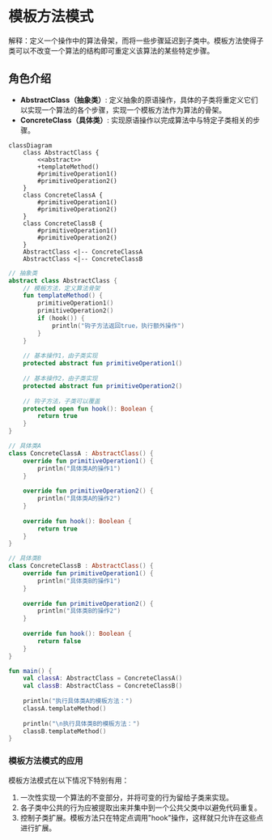 # 模板方法模式

解释：定义一个操作中的算法骨架，而将一些步骤延迟到子类中。模板方法使得子类可以不改变一个算法的结构即可重定义该算法的某些特定步骤。

## 角色介绍
- **AbstractClass（抽象类）**: 定义抽象的原语操作，具体的子类将重定义它们以实现一个算法的各个步骤，实现一个模板方法作为算法的骨架。
- **ConcreteClass（具体类）**: 实现原语操作以完成算法中与特定子类相关的步骤。

```mermaid
classDiagram
    class AbstractClass {
        <<abstract>>
        +templateMethod()
        #primitiveOperation1()
        #primitiveOperation2()
    }
    class ConcreteClassA {
        #primitiveOperation1()
        #primitiveOperation2()
    }
    class ConcreteClassB {
        #primitiveOperation1()
        #primitiveOperation2()
    }
    AbstractClass <|-- ConcreteClassA
    AbstractClass <|-- ConcreteClassB
```

```kotlin
// 抽象类
abstract class AbstractClass {
    // 模板方法，定义算法骨架
    fun templateMethod() {
        primitiveOperation1()
        primitiveOperation2()
        if (hook()) {
            println("钩子方法返回true，执行额外操作")
        }
    }
    
    // 基本操作1，由子类实现
    protected abstract fun primitiveOperation1()
    
    // 基本操作2，由子类实现
    protected abstract fun primitiveOperation2()
    
    // 钩子方法，子类可以覆盖
    protected open fun hook(): Boolean {
        return true
    }
}

// 具体类A
class ConcreteClassA : AbstractClass() {
    override fun primitiveOperation1() {
        println("具体类A的操作1")
    }
    
    override fun primitiveOperation2() {
        println("具体类A的操作2")
    }
    
    override fun hook(): Boolean {
        return true
    }
}

// 具体类B
class ConcreteClassB : AbstractClass() {
    override fun primitiveOperation1() {
        println("具体类B的操作1")
    }
    
    override fun primitiveOperation2() {
        println("具体类B的操作2")
    }
    
    override fun hook(): Boolean {
        return false
    }
}

fun main() {
    val classA: AbstractClass = ConcreteClassA()
    val classB: AbstractClass = ConcreteClassB()
    
    println("执行具体类A的模板方法：")
    classA.templateMethod()
    
    println("\n执行具体类B的模板方法：")
    classB.templateMethod()
}
```

### 模板方法模式的应用

模板方法模式在以下情况下特别有用：

1. 一次性实现一个算法的不变部分，并将可变的行为留给子类来实现。
2. 各子类中公共的行为应被提取出来并集中到一个公共父类中以避免代码重复。
3. 控制子类扩展。模板方法只在特定点调用"hook"操作，这样就只允许在这些点进行扩展。